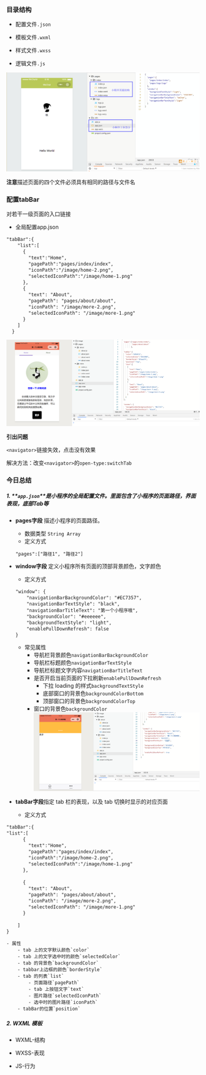 
### 目录结构

- 配置文件`.json`

- 模板文件`.wxml`

- 样式文件`.wxss`

- 逻辑文件`.js`

![](image/1.png)

**注意**描述页面的四个文件必须具有相同的路径与文件名




### 配置tabBar

对若干一级页面的入口链接

- 全局配置app.json

```
"tabBar":{
    "list":[
      {
        "text":"Home",
        "pagePath":"pages/index/index",
        "iconPath":"/image/home-2.png",
        "selectedIconPath":"/image/home-1.png"
      },
      {
        "text": "About",
        "pagePath": "pages/about/about",
        "iconPath": "/image/more-2.png",
        "selectedIconPath": "/image/more-1.png"
      }
    ]
  }
```

![](image/2.png)

**引出问题**

`<navigator>`链接失效，点击没有效果

解决方法：改变`<navigator>`的`open-type:switchTab`


### 今日总结

##### 1. **`app.json`**是小程序的全局配置文件。里面包含了小程序的页面路径，界面表现，底部Tab等

- **pages字段** 描述小程序的页面路径。
	- 数据类型 `String Array`
	- 定义方式
	```
	"pages":["路径1", "路径2"]
	```

- **window字段** 定义小程序所有页面的顶部背景颜色，文字颜色
	- 定义方式
	```
	"window": {
	    "navigationBarBackgroundColor": "#EC7357",
	    "navigationBarTextStyle": "black",
	    "navigationBarTitleText": "第一个小程序哦",
	    "backgroundColor": "#eeeeee",
	    "backgroundTextStyle": "light",
	    "enablePullDownRefresh": false
  	}
	```
	- 常见属性
		- 导航栏背景颜色`navigationBarBackgroundColor`
		- 导航栏标题颜色`navigationBarTextStyle`
		- 导航栏标题文字内容`navigationBarTitleText	`
		- 是否开启当前页面的下拉刷新`enablePullDownRefresh`
			- 下拉 loading 的样式`backgroundTextStyle`
			- 底部窗口的背景色`backgroundColorBottom`
			- 顶部窗口的背景色`backgroundColorTop`
		- 窗口的背景色`backgroundColor`
	![](image/3.png)

- **tabBar字段**指定 tab 栏的表现，以及 tab 切换时显示的对应页面
	- 定义方式
```
"tabBar":{
"list":[
	  {
	    "text":"Home",
	    "pagePath":"pages/index/index",
	    "iconPath":"/image/home-2.png",
	    "selectedIconPath":"/image/home-1.png"
	  },

	  {
	    "text": "About",
	    "pagePath": "pages/about/about",
	    "iconPath": "/image/more-2.png",
	    "selectedIconPath": "/image/more-1.png"
	  }

	]
}
```

	- 属性
		- tab 上的文字默认颜色`color`
		- tab 上的文字选中时的颜色`selectedColor`
		- tab 的背景色`backgroundColor`
		- tabbar上边框的颜色`borderStyle`
		- tab 的列表`list`
			- 页面路径`pagePath`
			- tab 上按钮文字`text`
			- 图片路径`selectedIconPath`
			- 选中时的图片路径`iconPath`
		- tabBar的位置`position`

##### 2. WXML 模板

- WXML-结构

- WXSS-表现

- JS-行为